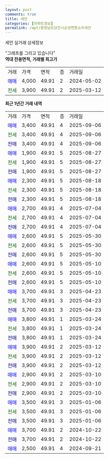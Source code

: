 ```yaml
---
layout: post
comments: true
title: 세안
categories: [아파트정보]
permalink: /apt/충청남도당진시순성면봉소리세안
---
```


세안 실거래 상세정보

<script type="text/javascript">
  google.charts.load('current', {'packages':['line', 'corechart']});
  google.charts.setOnLoadCallback(drawChart);

  function drawChart() {
    var data = new google.visualization.DataTable();
    data.addColumn('date', '거래일');
    data.addColumn('number', "매매");
    data.addColumn('number', "전세");
    data.addColumn('number', "전매");

    data.addRows([[new Date(Date.parse("2025-09-06")), 3400, null, null], [new Date(Date.parse("2025-09-06")), null, 3400, null], [new Date(Date.parse("2025-09-06")), null, null, 3400], [new Date(Date.parse("2025-08-27")), 1900, null, null], [new Date(Date.parse("2025-08-27")), null, 1900, null], [new Date(Date.parse("2025-08-27")), null, null, 1900], [new Date(Date.parse("2025-08-18")), 2300, null, null], [new Date(Date.parse("2025-08-18")), null, 2300, null], [new Date(Date.parse("2025-08-18")), null, null, 2300], [new Date(Date.parse("2025-07-04")), 2700, null, null], [new Date(Date.parse("2025-07-04")), null, 2700, null], [new Date(Date.parse("2025-07-04")), null, null, 2700], [new Date(Date.parse("2025-05-30")), 2600, null, null], [new Date(Date.parse("2025-05-30")), null, 2600, null], [new Date(Date.parse("2025-05-30")), null, null, 2600], [new Date(Date.parse("2025-05-10")), 2600, null, null], [new Date(Date.parse("2025-05-10")), null, 2600, null], [new Date(Date.parse("2025-05-10")), null, null, 2600], [new Date(Date.parse("2025-04-23")), 3700, null, null], [new Date(Date.parse("2025-04-23")), null, 3700, null], [new Date(Date.parse("2025-04-23")), null, null, 3700], [new Date(Date.parse("2025-03-24")), 3800, null, null], [new Date(Date.parse("2025-03-24")), null, 3800, null], [new Date(Date.parse("2025-03-24")), null, null, 3800], [new Date(Date.parse("2025-03-12")), 3900, null, null], [new Date(Date.parse("2025-03-12")), null, 3900, null], [new Date(Date.parse("2025-03-12")), null, null, 3900], [new Date(Date.parse("2025-03-10")), 2900, null, null], [new Date(Date.parse("2025-03-10")), null, 2900, null], [new Date(Date.parse("2025-03-10")), null, null, 2900], [new Date(Date.parse("2025-01-06")), 3500, null, null], [new Date(Date.parse("2025-01-06")), null, 3500, null], [new Date(Date.parse("2025-01-06")), null, null, 3500], [new Date(Date.parse("2024-10-22")), 3700, null, null], [new Date(Date.parse("2024-10-22")), null, null, 3700], [new Date(Date.parse("2024-09-21")), 2500, null, null]]);

    var options = {
      hAxis: {
        format: 'yyyy/MM/dd'
      },    
      lineWidth: 0,
      pointsVisible: true,    
      title: '최근 1년간 유형별 실거래가 분포',
      legend: { position: 'bottom' }
    };

    var formatter = new google.visualization.NumberFormat({pattern:'###,###'} );
    formatter.format(data, 1);
    formatter.format(data, 2);
    
    setTimeout(function() {
        var chart = new google.visualization.LineChart(document.getElementById('columnchart_material'));
        chart.draw(data, (options));
        document.getElementById('loading').style.display = 'none';
    }, 200);
  }
</script>


<div id="loading" style="z-index:20; display: block; margin-left: 0px">"그래프를 그리고 있습니다"</div>
<div id="columnchart_material" style="width: 95%; margin-left: 0px; display: block"></div>
<!-- contents start -->
<b>역대 전용면적, 거래별 최고가</b>
<table class="sortable">
    <tr>
      <td>거래</td>
      <td>가격</td>
      <td>면적</td>
      <td>층</td>
      <td>거래일</td>
    </tr>
        <tr>
          <td><a style="color: blue">매매</a></td>
          <td>4,000</td>
          <td>49.91</td>
          <td>2</td>
          <td>2024-05-02</td>
        </tr>        
        <tr>
              <td><a style="color: darkgreen">전세</a></td>
              <td>3,900</td>
              <td>49.91</td>
              <td>2</td>
              <td>2025-03-12</td>
            </tr>        
    
</table>

<b>최근 1년간 거래 내역</b>

<table class="sortable">
    <tr>
      <td>거래</td>
      <td>가격</td>
      <td>면적</td>
      <td>층</td>
      <td>거래일</td>
    </tr>
    <tr>
      <td><a style="color: blue">매매</a></td>
      <td>3,400</td>
      <td>49.91</td>
      <td>4</td>
      <td>2025-09-06</td>
    </tr>          <tr>
      <td><a style="color: darkgreen">전세</a></td>
      <td>3,400</td>
      <td>49.91</td>
      <td>4</td>
      <td>2025-09-06</td>
    </tr>          <tr>
      <td><a style="color: darkblue">전매</a></td>
      <td>3,400</td>
      <td>49.91</td>
      <td>4</td>
      <td>2025-09-06</td>
    </tr>          <tr>
      <td><a style="color: blue">매매</a></td>
      <td>1,900</td>
      <td>49.91</td>
      <td>5</td>
      <td>2025-08-27</td>
    </tr>          <tr>
      <td><a style="color: darkgreen">전세</a></td>
      <td>1,900</td>
      <td>49.91</td>
      <td>5</td>
      <td>2025-08-27</td>
    </tr>          <tr>
      <td><a style="color: darkblue">전매</a></td>
      <td>1,900</td>
      <td>49.91</td>
      <td>5</td>
      <td>2025-08-27</td>
    </tr>          <tr>
      <td><a style="color: blue">매매</a></td>
      <td>2,300</td>
      <td>49.91</td>
      <td>5</td>
      <td>2025-08-18</td>
    </tr>          <tr>
      <td><a style="color: darkgreen">전세</a></td>
      <td>2,300</td>
      <td>49.91</td>
      <td>5</td>
      <td>2025-08-18</td>
    </tr>          <tr>
      <td><a style="color: darkblue">전매</a></td>
      <td>2,300</td>
      <td>49.91</td>
      <td>5</td>
      <td>2025-08-18</td>
    </tr>          <tr>
      <td><a style="color: blue">매매</a></td>
      <td>2,700</td>
      <td>49.91</td>
      <td>4</td>
      <td>2025-07-04</td>
    </tr>          <tr>
      <td><a style="color: darkgreen">전세</a></td>
      <td>2,700</td>
      <td>49.91</td>
      <td>4</td>
      <td>2025-07-04</td>
    </tr>          <tr>
      <td><a style="color: darkblue">전매</a></td>
      <td>2,700</td>
      <td>49.91</td>
      <td>4</td>
      <td>2025-07-04</td>
    </tr>          <tr>
      <td><a style="color: blue">매매</a></td>
      <td>2,600</td>
      <td>49.91</td>
      <td>5</td>
      <td>2025-05-30</td>
    </tr>          <tr>
      <td><a style="color: darkgreen">전세</a></td>
      <td>2,600</td>
      <td>49.91</td>
      <td>5</td>
      <td>2025-05-30</td>
    </tr>          <tr>
      <td><a style="color: darkblue">전매</a></td>
      <td>2,600</td>
      <td>49.91</td>
      <td>5</td>
      <td>2025-05-30</td>
    </tr>          <tr>
      <td><a style="color: blue">매매</a></td>
      <td>2,600</td>
      <td>49.91</td>
      <td>5</td>
      <td>2025-05-10</td>
    </tr>          <tr>
      <td><a style="color: darkgreen">전세</a></td>
      <td>2,600</td>
      <td>49.91</td>
      <td>5</td>
      <td>2025-05-10</td>
    </tr>          <tr>
      <td><a style="color: darkblue">전매</a></td>
      <td>2,600</td>
      <td>49.91</td>
      <td>5</td>
      <td>2025-05-10</td>
    </tr>          <tr>
      <td><a style="color: blue">매매</a></td>
      <td>3,700</td>
      <td>49.91</td>
      <td>3</td>
      <td>2025-04-23</td>
    </tr>          <tr>
      <td><a style="color: darkgreen">전세</a></td>
      <td>3,700</td>
      <td>49.91</td>
      <td>3</td>
      <td>2025-04-23</td>
    </tr>          <tr>
      <td><a style="color: darkblue">전매</a></td>
      <td>3,700</td>
      <td>49.91</td>
      <td>3</td>
      <td>2025-04-23</td>
    </tr>          <tr>
      <td><a style="color: blue">매매</a></td>
      <td>3,800</td>
      <td>49.91</td>
      <td>1</td>
      <td>2025-03-24</td>
    </tr>          <tr>
      <td><a style="color: darkgreen">전세</a></td>
      <td>3,800</td>
      <td>49.91</td>
      <td>1</td>
      <td>2025-03-24</td>
    </tr>          <tr>
      <td><a style="color: darkblue">전매</a></td>
      <td>3,800</td>
      <td>49.91</td>
      <td>1</td>
      <td>2025-03-24</td>
    </tr>          <tr>
      <td><a style="color: blue">매매</a></td>
      <td>3,900</td>
      <td>49.91</td>
      <td>2</td>
      <td>2025-03-12</td>
    </tr>          <tr>
      <td><a style="color: darkgreen">전세</a></td>
      <td>3,900</td>
      <td>49.91</td>
      <td>2</td>
      <td>2025-03-12</td>
    </tr>          <tr>
      <td><a style="color: darkblue">전매</a></td>
      <td>3,900</td>
      <td>49.91</td>
      <td>2</td>
      <td>2025-03-12</td>
    </tr>          <tr>
      <td><a style="color: blue">매매</a></td>
      <td>2,900</td>
      <td>49.91</td>
      <td>2</td>
      <td>2025-03-10</td>
    </tr>          <tr>
      <td><a style="color: darkgreen">전세</a></td>
      <td>2,900</td>
      <td>49.91</td>
      <td>2</td>
      <td>2025-03-10</td>
    </tr>          <tr>
      <td><a style="color: darkblue">전매</a></td>
      <td>2,900</td>
      <td>49.91</td>
      <td>2</td>
      <td>2025-03-10</td>
    </tr>          <tr>
      <td><a style="color: blue">매매</a></td>
      <td>3,500</td>
      <td>49.91</td>
      <td>3</td>
      <td>2025-01-06</td>
    </tr>          <tr>
      <td><a style="color: darkgreen">전세</a></td>
      <td>3,500</td>
      <td>49.91</td>
      <td>3</td>
      <td>2025-01-06</td>
    </tr>          <tr>
      <td><a style="color: darkblue">전매</a></td>
      <td>3,500</td>
      <td>49.91</td>
      <td>3</td>
      <td>2025-01-06</td>
    </tr>          <tr>
      <td><a style="color: blue">매매</a></td>
      <td>3,700</td>
      <td>49.91</td>
      <td>2</td>
      <td>2024-10-22</td>
    </tr>          <tr>
      <td><a style="color: darkblue">전매</a></td>
      <td>3,700</td>
      <td>49.91</td>
      <td>2</td>
      <td>2024-10-22</td>
    </tr>          <tr>
      <td><a style="color: blue">매매</a></td>
      <td>2,500</td>
      <td>49.91</td>
      <td>4</td>
      <td>2024-09-21</td>
    </tr>      </table>
<!-- contents end -->    

